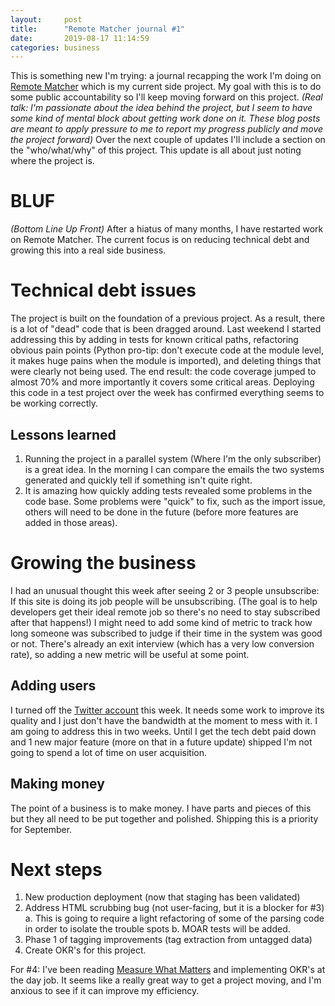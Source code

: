 ```yaml
---
layout:     post
title:      "Remote Matcher journal #1"
date:       2019-08-17 11:14:59
categories: business
---
```

This is something new I'm trying: a journal recapping the work I'm doing on [Remote Matcher](https://remotematcher.com) which is my current side project. My goal with this is to do some public accountability so I'll keep moving forward on this project. _(Real talk: I'm passionate about the idea behind the project, but I seem to have some kind of mental block about getting work done on it. These blog posts are meant to apply pressure to me to report my progress publicly and move the project forward)_ Over the next couple of updates I'll include a section on the "who/what/why" of this project. This update is all about just noting where the project is. 

# BLUF

_(Bottom Line Up Front)_ After a hiatus of many months, I have restarted work on Remote Matcher. The current focus is on reducing technical debt and growing this into a real side business. 

# Technical debt issues

The project is built on the foundation of a previous project. As a result, there is a lot of "dead" code that is been dragged around. Last weekend I started addressing this by adding in tests for known critical paths, refactoring obvious pain points (Python pro-tip: don't execute code at the module level, it makes huge pains when the module is imported), and deleting things that were clearly not being used. The end result: the code coverage jumped to almost 70% and more importantly it covers some critical areas. Deploying this code in a test project over the week has confirmed everything seems to be working correctly. 

## Lessons learned

  1. Running the project in a parallel system (Where I'm the only subscriber) is a great idea. In the morning I can compare the emails the two systems generated and quickly tell if something isn't quite right.
  2. It is amazing how quickly adding tests revealed some problems in the code base. Some problems were "quick" to fix, such as the import issue, others will need to be done in the future (before more features are added in those areas).



# Growing the business

I had an unusual thought this week after seeing 2 or 3 people unsubscribe: If this site is doing its job people will be unsubscribing. (The goal is to help developers get their ideal remote job so there's no need to stay subscribed after that happens!) I might need to add some kind of metric to track how long someone was subscribed to judge if their time in the system was good or not. There's already an exit interview (which has a very low conversion rate), so adding a new metric will be useful at some point. 

## Adding users

I turned off the [Twitter account](https://twitter.com/remotematcher) this week. It needs some work to improve its quality and I just don't have the bandwidth at the moment to mess with it. I am going to address this in two weeks. Until I get the tech debt paid down and 1 new major feature (more on that in a future update) shipped I'm not going to spend a lot of time on user acquisition. 

## Making money

The point of a business is to make money. I have parts and pieces of this but they all need to be put together and polished. Shipping this is a priority for September. 

# Next steps

  1. New production deployment (now that staging has been validated)
  2. Address HTML scrubbing bug (not user-facing, but it is a blocker for #3) a. This is going to require a light refactoring of some of the parsing code in order to isolate the trouble spots b. MOAR tests will be added.
  3. Phase 1 of tagging improvements (tag extraction from untagged data)
  4. Create OKR's for this project.

For #4: I've been reading [Measure What Matters](https://amzn.to/2HcGsVu) and implementing OKR's at the day job. It seems like a really great way to get a project moving, and I'm anxious to see if it can improve my efficiency.
